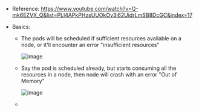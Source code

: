 - Reference: https://www.youtube.com/watch?v=Q-mk6EZVX_Q&list=PLl4APkPHzsUUOkOv3i62UidrLmSB8DcGC&index=17

- Basics:
  - The pods will be scheduled if sufficient resources available on a node, or it'll encounter an error "insufficient resources"

    ![image](https://github.com/user-attachments/assets/0e341aa7-183c-46cc-a9c1-45c0fc6555f4)

  - Say the pod is scheduled already, but starts consuming all the resources in a node, then node will crash with an error "Out of Memory"

      ![image](https://github.com/user-attachments/assets/d680cbe9-81e0-444b-a195-9be2de89b719)

  -  
